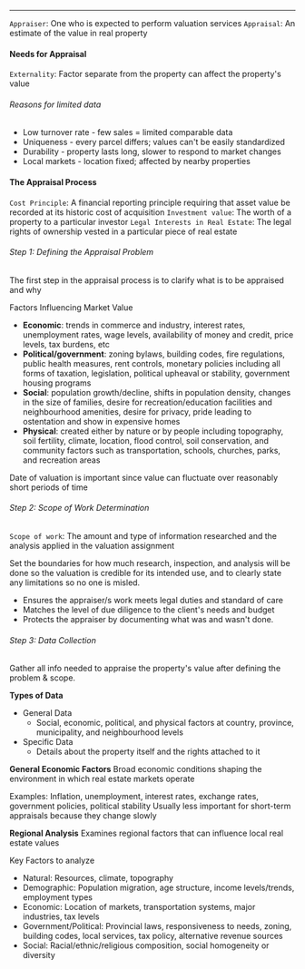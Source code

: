 ***
`Appraiser`: One who is expected to perform valuation services
`Appraisal`: An estimate of the value in real property

#### Needs for Appraisal
`Externality`: Factor separate from the property can affect the property's value
###### Reasons for limited data
* Low turnover rate - few sales = limited comparable data
* Uniqueness - every parcel differs; values can't be easily standardized
* Durability - property lasts long, slower to respond to market changes
* Local markets - location fixed; affected by nearby properties
#### The Appraisal Process
`Cost Principle`: A financial reporting principle requiring that asset value be recorded at its historic cost of acquisition
`Investment value`: The worth of a property to a particular investor
`Legal Interests in Real Estate`: The legal rights of ownership vested in a particular piece of real estate
###### Step 1: Defining the Appraisal Problem
The first step in the appraisal process is to clarify what is to be appraised and why

Factors Influencing Market Value
* **Economic**: trends in commerce and industry, interest rates, unemployment rates, wage levels, availability of money and credit, price levels, tax burdens, etc
* **Political/government**: zoning bylaws, building codes, fire regulations, public health measures, rent controls, monetary policies including all forms of taxation, legislation, political upheaval or stability, government housing programs
* **Social**: population growth/decline, shifts in population density, changes in the size of families, desire for recreation/education facilities and neighbourhood amenities, desire for privacy, pride leading to ostentation and show in expensive homes
* **Physical**: created either by nature or by people including topography, soil fertility, climate, location, flood control, soil conservation, and community factors such as transportation, schools, churches, parks, and recreation areas

Date of valuation is important since value can fluctuate over reasonably short periods of time

###### Step 2: Scope of Work Determination
`Scope of work`: The amount and type of information researched and the analysis applied in the valuation assignment

Set the boundaries for how much research, inspection, and analysis will be done so the valuation is credible for its intended use, and to clearly state any limitations so no one is misled.
* Ensures the appraiser/s work meets legal duties and standard of care
* Matches the level of due diligence to the client's needs and budget
* Protects the appraiser by documenting what was and wasn't done.

###### Step 3: Data Collection
Gather all info needed to appraise the property's value after defining the problem & scope.

**Types of Data**
* General Data
	* Social, economic, political, and physical factors at country, province, municipality, and neighbourhood levels
* Specific Data
	* Details about the property itself and the rights attached to it

**General Economic Factors**
Broad economic conditions shaping the environment in which real estate markets operate

Examples: Inflation, unemployment, interest rates, exchange rates, government policies, political stability
Usually less important for short-term appraisals because they change slowly

**Regional Analysis**
Examines regional factors that can influence local real estate values

Key Factors to analyze
* Natural: Resources, climate, topography
* Demographic: Population migration, age structure, income levels/trends, employment types
* Economic: Location of markets, transportation systems, major industries, tax levels
* Government/Political: Provincial laws, responsiveness to needs, zoning, building codes, local services, tax policy, alternative revenue sources
* Social: Racial/ethnic/religious composition, social homogeneity or diversity
